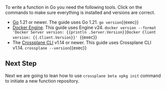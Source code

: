 To write a function in Go you need the following tools. Click on the commands to
make sure everything is installed and versions are correct.

- [Go](https://go.dev/dl/) 1.21 or newer. The guide uses Go 1.21.
  `go version`{{exec}}
- [Docker Engine](https://docs.docker.com/engine/). This guide uses Engine v24.
  `docker version --format 'Docker Server version: {{println .Server.Version}}Docker Client version: {{.Client.Version}}'
`{{exec}}
- The [Crossplane CLI](https://docs.crossplane.io/latest/cli) v1.14 or newer. This guide uses Crossplane CLI v1.14.
  `crossplane --version`{{exec}}

## Next Step

Next we are going to lean how to use `crossplane beta xpkg init` command to
initiate a new function repository.
